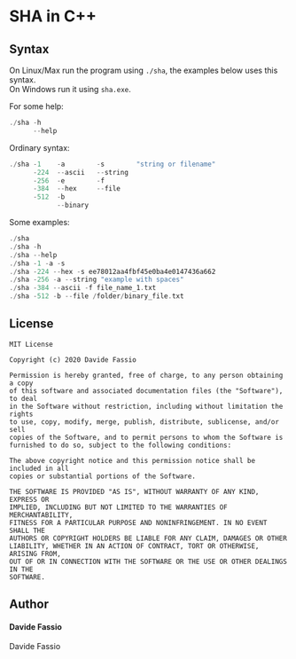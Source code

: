 # SHA in C++

## Syntax
On Linux/Max run the program using `./sha`, the examples below uses this syntax.\
On Windows run it using `sha.exe`.

For some help: 
```c++
./sha -h
      --help
```

Ordinary syntax:
```c++
./sha -1    -a        -s        "string or filename"
      -224  --ascii   --string
      -256  -e        -f
      -384  --hex     --file
      -512  -b
            --binary
```

Some examples:
```c++
./sha
./sha -h
./sha --help
./sha -1 -a -s
./sha -224 --hex -s ee78012aa4fbf45e0ba4e0147436a662
./sha -256 -a --string "example with spaces"
./sha -384 --ascii -f file_name_1.txt
./sha -512 -b --file /folder/binary_file.txt
```

## License
```
MIT License

Copyright (c) 2020 Davide Fassio

Permission is hereby granted, free of charge, to any person obtaining a copy
of this software and associated documentation files (the "Software"), to deal
in the Software without restriction, including without limitation the rights
to use, copy, modify, merge, publish, distribute, sublicense, and/or sell
copies of the Software, and to permit persons to whom the Software is
furnished to do so, subject to the following conditions:

The above copyright notice and this permission notice shall be included in all
copies or substantial portions of the Software.

THE SOFTWARE IS PROVIDED "AS IS", WITHOUT WARRANTY OF ANY KIND, EXPRESS OR
IMPLIED, INCLUDING BUT NOT LIMITED TO THE WARRANTIES OF MERCHANTABILITY,
FITNESS FOR A PARTICULAR PURPOSE AND NONINFRINGEMENT. IN NO EVENT SHALL THE
AUTHORS OR COPYRIGHT HOLDERS BE LIABLE FOR ANY CLAIM, DAMAGES OR OTHER
LIABILITY, WHETHER IN AN ACTION OF CONTRACT, TORT OR OTHERWISE, ARISING FROM,
OUT OF OR IN CONNECTION WITH THE SOFTWARE OR THE USE OR OTHER DEALINGS IN THE
SOFTWARE.
```

## Author
#### Davide Fassio
Davide Fassio

